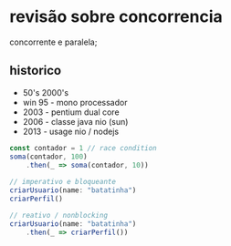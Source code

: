 # revisão sobre concorrencia

concorrente e paralela;

## historico

- 50's 2000's
- win 95 - mono processador
- 2003 - pentium dual core
- 2006 - classe java nio (sun)
- 2013 - usage nio / nodejs

```js
const contador = 1 // race condition
soma(contador, 100)
    .then(_ => soma(contador, 10))
    
// imperativo e bloqueante
criarUsuario(name: "batatinha")
criarPerfil()

// reativo / nonblocking
criarUsuario(name: "batatinha")
    .then(_ => criarPerfil())
```


